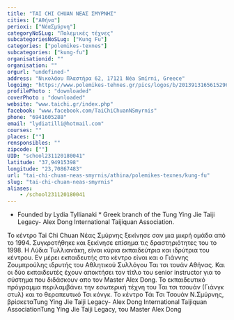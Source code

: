 ```yaml
---
title: "TAI CHI CHUAN ΝΕΑΣ ΣΜΥΡΝΗΣ"
cities: ["Αθήνα"]
perioxi: ["ΝέαΣμύρνη"]
categoryNoSLug: "Πολεμικές τέχνες"
subcategoriesNoSLug: ["Kung Fu"]
categories: ["polemikes-texnes"]
subcategories: ["kung-fu"]
organisationid: ""
organisation: ""
orgurl: "undefined-"
address: "Νικολάου Πλαστήρα 62, 17121 Néa Smírni, Greece"
logoimg: "https://www.polemikes-tehnes.gr/pics/logos/b/2013913165615296.JPG"
profilePhoto : "downloaded"
coverPhoto : "downloaded"
website: "www.taichi.gr/index.php"
facebook: "www.facebook.com/TaiChiChuanNSmyrnis"
phone: "6941605288"
email: "lydiatilli@hotmail.com"
courses: ""
places: [""]
rensponsibles: ""
zipcode: [""]
UID: "school231120180041"
latitude: "37,94915398"
longitude: "23,70867483"
url: "tai-chi-chuan-neas-smyrnis/athina/polemikes-texnes/kung-fu"
slug: "tai-chi-chuan-neas-smyrnis"
aliases:
    - /school231120180041
---
```



* Founded by Lydia Tyllianaki * Greek branch of the Tung Ying Jie Taiji Legacy- Alex Dong International Taijiquan Association.

Το κέντρο Tai Chi Chuan Νέας Σμύρνης ξεκίνησε σαν μια μικρή ομάδα από το 1994. Συγκροτήθηκε και ξεκίνησε επίσημα τις δραστηριότητες του το 1998. Η Λύδια Τυλλιανάκη, είναι κύρια εκπαιδεύτρια και ιδρύτρια του κέντρου. Εν μέρει εκπαιδευτής στο κέντρο είναι και ο Γιάννης Ζουμπρούλης ιδρυτής του Αθλητικού Συλλόγου Ται τσι τουάν Αθήνας. Και οι δύο εκπαιδευτές έχουν αποκτήσει τον τίτλο του senior instructor για το σύστημα που διδάσκoυν απο τον Master Alex Dong. Το εκπαιδευτικό πρόγραμμα περιλαμβάνει την εσωτερική τέχνη του Ται τσι τσουάν (Γιάνγκ στυλ) και το θεραπευτικό Τσι κόνγκ. Το κέντρο Τάι Τσι Τσουάν Ν.Σμύρνης, βρίσκεταTung Ying Jie Taiji Legacy- Alex Dong International Taijiquan AssociationTung Ying Jie Taiji Legacy, του Master Alex Dong